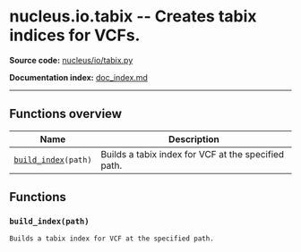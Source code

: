 # nucleus.io.tabix -- Creates tabix indices for VCFs.
**Source code:** [nucleus/io/tabix.py](https://github.com/google/nucleus/tree/master/nucleus/io/tabix.py)

**Documentation index:** [doc_index.md](../../doc_index.md)

---


## Functions overview
Name | Description
-----|------------
[`build_index`](#build_index)`(path)` | Builds a tabix index for VCF at the specified path.

## Functions
<a name="build_index"></a>
### `build_index(path)`
```
Builds a tabix index for VCF at the specified path.
```

